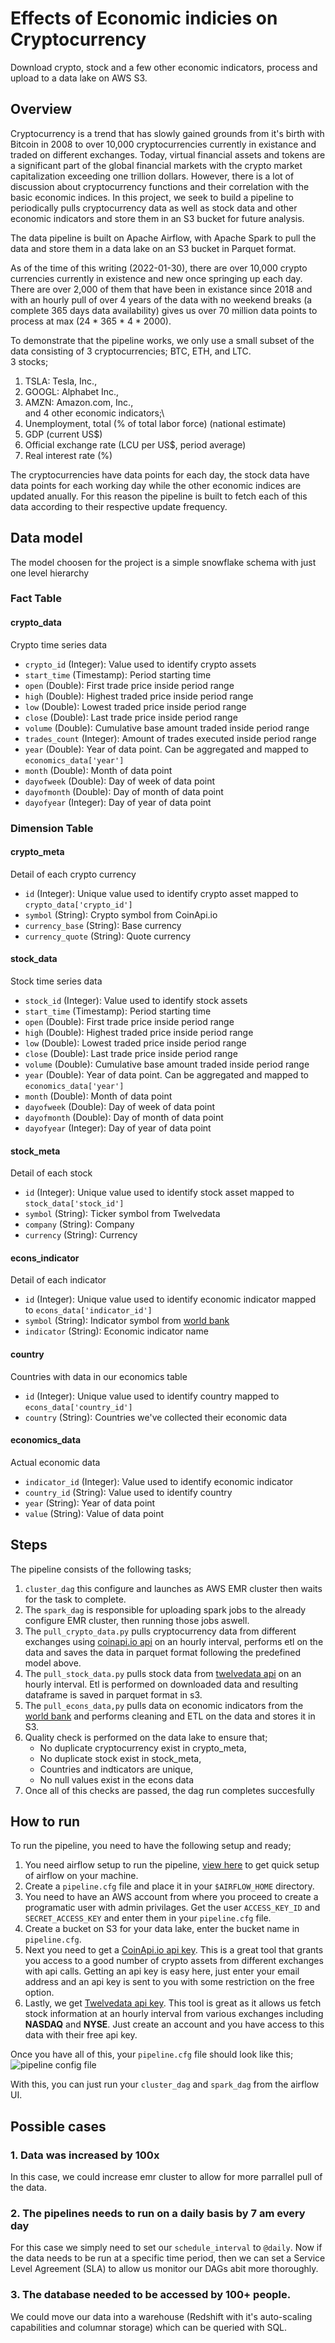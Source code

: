 # Effects of Economic indicies on Cryptocurrency
Download crypto, stock and a few other economic indicators, process and upload to a data lake on AWS S3.

## Overview
Cryptocurrency is a trend that has slowly gained grounds from it's birth with Bitcoin in 2008 to over 10,000 cryptocurrencies currently in existance and traded on different exchanges. Today, virtual financial assets and tokens are a significant part of the global financial markets with the crypto market capitalization exceeding one trillion dollars. However, there is a lot of discussion about cryptocurrency functions and their correlation with the basic economic indices. In this project, we seek to build a pipeline to periodically pulls cryptocurrency data as well as stock data and other economic indicators and store them in an S3 bucket for future analysis.

The data pipeline is built on Apache Airflow, with Apache Spark to pull the data and store them in a data lake on an S3 bucket in Parquet format.

As of the time of this writing (2022-01-30), there are over 10,000 crypto currencies currently in existence and new once springing up each day. There are over 2,000 of them that have been in existance since 2018 and with an hourly pull of over 4 years of the data with no weekend breaks (a complete 365 days data availability) gives us over 70 million data points to process at max (24 * 365 * 4 * 2000).

To demonstrate that the pipeline works, we only use a small subset of the data consisting of 3 cryptocurrencies; BTC, ETH, and LTC.\
3 stocks;
1. TSLA: Tesla, Inc.,
2. GOOGL: Alphabet Inc.,
3. AMZN: Amazon.com, Inc.,\
and 4 other economic indicators;\
1. Unemployment, total (% of total labor force) (national estimate)
2. GDP (current US$)
3. Official exchange rate (LCU per US$, period average)
4. Real interest rate (%)

The cryptocurrencies have data points for each day, the stock data have data points for each working day while the other economic indices are updated anually. For this reason the pipeline is built to fetch each of this data according to their respective update frequency.


## Data model
The model choosen for the project is a simple snowflake schema with just one level hierarchy
### Fact Table
#### crypto_data
Crypto time series data
* `crypto_id` (Integer): Value used to identify crypto assets 
* `start_time` (Timestamp): Period starting time
* `open` (Double): First trade price inside period range
* `high` (Double): Highest traded price inside period range
* `low` (Double): Lowest traded price inside period range
* `close` (Double): Last trade price inside period range
* `volume` (Double): Cumulative base amount traded inside period range
* `trades_count` (Integer): Amount of trades executed inside period range
* `year` (Double): Year of data point. Can be aggregated and mapped to `economics_data['year']`
* `month` (Double): Month of data point
* `dayofweek` (Double): Day of week of data point
* `dayofmonth` (Double): Day of month of data point
* `dayofyear` (Integer): Day of year of data point

### Dimension Table
#### crypto_meta
Detail of each crypto currency
* `id` (Integer): Unique value used to identify crypto asset mapped to `crypto_data['crypto_id']`
* `symbol` (String): Crypto symbol from CoinApi.io
* `currency_base` (String): Base currency
* `currency_quote` (String): Quote currency

#### stock_data
Stock time series data
* `stock_id` (Integer): Value used to identify stock assets 
* `start_time` (Timestamp): Period starting time
* `open` (Double): First trade price inside period range
* `high` (Double): Highest traded price inside period range
* `low` (Double): Lowest traded price inside period range
* `close` (Double): Last trade price inside period range
* `volume` (Double): Cumulative base amount traded inside period range
* `year` (Double): Year of data point. Can be aggregated and mapped to `economics_data['year']`
* `month` (Double): Month of data point
* `dayofweek` (Double): Day of week of data point
* `dayofmonth` (Double): Day of month of data point
* `dayofyear` (Integer): Day of year of data point

#### stock_meta
Detail of each stock
* `id` (Integer): Unique value used to identify stock asset mapped to `stock_data['stock_id']`
* `symbol` (String): Ticker symbol from Twelvedata
* `company` (String): Company
* `currency` (String): Currency

#### econs_indicator
Detail of each indicator
* `id` (Integer): Unique value used to identify economic indicator mapped to `econs_data['indicator_id']`
* `symbol` (String): Indicator symbol from [world bank](https://data.worldbank.org/indicator/) 
* `indicator` (String): Economic indicator name

#### country
Countries with data in our economics table
* `id` (Integer): Unique value used to identify country mapped to `econs_data['country_id']`
* `country` (String): Countries we've collected their economic data

#### economics_data
Actual economic data
* `indicator_id` (Integer): Value used to identify economic indicator
* `country_id` (String): Value used to identify country
* `year` (String): Year of data point
* `value` (String): Value of data point



## Steps 
The pipeline consists of the following tasks;
1. `cluster_dag` this configure and launches as AWS EMR cluster then waits for the task to complete.
2. The `spark_dag` is responsible for uploading spark jobs to the already configure EMR cluster, then running those jobs aswell.
3. The `pull_crypto_data.py` pulls cryptocurrency data from different exchanges using [coinapi.io api](https://www.coinapi.io/) on an hourly interval, performs etl on the data and saves the data in parquet format following the predefined model above.
4. The `pull_stock_data.py` pulls stock data from [twelvedata api](https://twelvedata.com/) on an hourly interval. Etl is performed on downloaded data and resulting dataframe is saved in parquet format in s3.
5. The `pull_econs_data,py` pulls data on economic indicators from the [world bank](https://data.worldbank.org/indicator/) and performs cleaning and ETL on the data and stores it in S3.
6. Quality check is performed on the data lake to ensure that;
    * No duplicate cryptocurrency exist in crypto_meta,
    * No duplicate stock exist in stock_meta,
    * Countries and indticators are unique,
    * No null values exist in the econs data
7. Once all of this checks are passed, the dag run completes succesfully


## How to run
To run the pipeline, you need to have the following setup and ready;

1. You need airflow setup to run the pipeline, [view here](https://airflow.apache.org/docs/apache-airflow/stable/installation/index.html) to get quick setup of airflow on your machine.
2. Create a `pipeline.cfg` file and place it in your `$AIRFLOW_HOME` directory.
3. You need to have an AWS account from where you proceed to create a programatic user with admin privilages. Get the user `ACCESS_KEY_ID` and `SECRET_ACCESS_KEY` and enter them in your `pipeline.cfg` file.
4. Create a bucket on S3 for your data lake, enter the bucket name in `pipeline.cfg`.
5. Next you need to get a [CoinApi.io api key](https://www.coinapi.io/). This is a great tool that grants you access to a good number of crypto assets from different exchanges with api calls. Getting an api key is easy here, just enter your email address and an api key is sent to you with some restriction on the free option.
4. Lastly, we get [Twelvedata api key](https://twelvedata.com/). This tool is great as it allows us fetch stock information at an hourly interval from various exchanges including **NASDAQ** and **NYSE**. Just create an account and you have access to this data with their free api key.

Once you have all of this, your `pipeline.cfg` file should look like this;
![pipeline config file](https://raw.githubusercontent.com/mathias-mike/Crypto-vs-Economy/master/media/pipeline_cfg.png)

With this, you can just run your `cluster_dag` and `spark_dag` from the airflow UI.


## Possible cases
### 1. Data was increased by 100x
In this case, we could increase emr cluster to allow for more parrallel pull of the data.

### 2. The pipelines needs to run on a daily basis by 7 am every day
For this case we simply need to set our `schedule_interval` to `@daily`. Now if the data needs to be run at a specific time period, then we can set a Service Level Agreement (SLA) to allow us monitor our DAGs abit more thoroughly.

### 3. The database needed to be accessed by 100+ people.
We could move our data into a warehouse (Redshift with it's auto-scaling capabilities and columnar storage) which can be queried with SQL.


